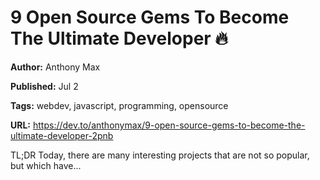 # 9 Open Source Gems To Become The Ultimate Developer 🔥

**Author:** Anthony Max

**Published:** Jul 2

**Tags:** webdev, javascript, programming, opensource

**URL:** https://dev.to/anthonymax/9-open-source-gems-to-become-the-ultimate-developer-2pnb

TL;DR   Today, there are many interesting projects that are not so popular, but which have...